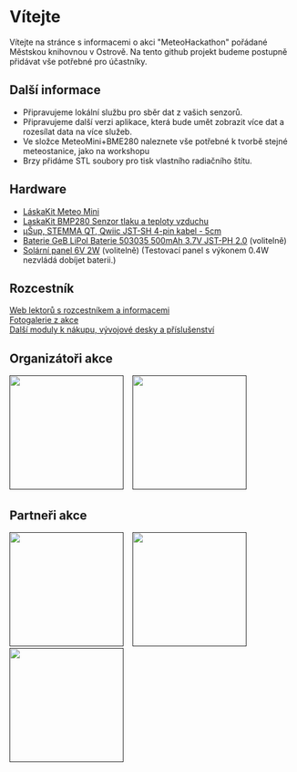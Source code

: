 <h1>Vítejte</h1>
Vítejte na stránce s informacemi o akci "MeteoHackathon" pořádané Městskou knihovnou v Ostrově.
Na tento github projekt budeme postupně přidávat vše potřebné pro účastníky.

<h2>Další informace</h2>
<ul>
<li>Připravujeme lokální službu pro sběr dat z vašich senzorů.</li>
<li>Připravujeme další verzi aplikace, která bude umět zobrazit více dat a rozesílat data na více služeb.</li>
<li>Ve složce MeteoMini+BME280 naleznete vše potřebné k tvorbě stejné meteostanice, jako na workshopu</li>
<li>Brzy přidáme STL soubory pro tisk vlastního radiačního štítu.</li>
</ul>

<h2>Hardware</h2>
<ul>
<li><a href="https://www.laskakit.cz/laskakit-meteo-mini/?variantId=10476">LáskaKit Meteo Mini</a></li>
<li><a href="https://www.laskakit.cz/laskakit-bmp280-senzor-tlaku-a-teploty-vzduchu/">LaskaKit BMP280 Senzor tlaku a teploty vzduchu</a></li>
<li><a href="https://www.laskakit.cz/--sup--stemma-qt--qwiic-jst-sh-4-pin-kabel-5cm/">μŠup, STEMMA QT, Qwiic JST-SH 4-pin kabel - 5cm</a></li>
<li><a href="https://www.laskakit.cz/baterie-li-po-3-7v-500mah-lipo/">Baterie GeB LiPol Baterie 503035 500mAh 3.7V JST-PH 2.0</a> (volitelně)</li>
<li><a href="https://www.laskakit.cz/solarni-panel-6v-2w/">Solární panel 6V 2W</a> (volitelně) (Testovací panel s výkonem 0.4W nezvládá dobíjet baterii.)</li>

</ul>

<h2>Rozcestník</h2>
<a href="https://a3d.czlan.cz/nase-projekty/meteohackathon-2023/" target="_blank">Web lektorů s rozcestníkem a informacemi</a><br>
<a href="https://mkostrov.cz/index.php?l=cs&p=akce&a=1394-meteohackathon-2023#fotky" target="_blank">Fotogalerie z akce</a><br>
<a href="https://www.laskakit.cz/vyhledavani/?string=l%C3%A1skakit" target="_blank">Další moduly k nákupu, vývojové desky a příslušenství</a><br>

<h2>Organizátoři akce</h2>
<a href=""><img src="https://a3d.czlan.cz/wp-content/uploads/2023/10/Mestska-knihovna-Ostrov-logo.png" width="200px"></a>&nbsp;&nbsp;&nbsp;
<a href=""><img src="https://a3d.czlan.cz/wp-content/uploads/2023/10/czlan-Corel-bolt-1024x312.png" width="200px"></a>&nbsp;&nbsp;&nbsp;
<h2>Partneři akce</h2>
<a href=""><img src="https://a3d.czlan.cz/wp-content/uploads/2023/10/RGB_Meet_and_Code_Logo@4x.png" width="200px"></a>&nbsp;&nbsp;&nbsp;
<a href=""><img src="https://a3d.czlan.cz/wp-content/uploads/2023/10/laskakit_tagline_crop-1-1024x260.png" width="200px"></a>&nbsp;&nbsp;&nbsp;
<a href=""><img src="https://a3d.czlan.cz/wp-content/uploads/2023/10/TMEP-slogan.png" width="200px"></a>
